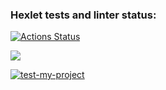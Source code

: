 ### Hexlet tests and linter status:
[![Actions Status](https://github.com/alekseychudinov/python-project-lvl1/workflows/hexlet-check/badge.svg)](https://github.com/alekseychudinov/python-project-lvl1/actions)

<a href="https://codeclimate.com/github/codeclimate/codeclimate/maintainability"><img src="https://api.codeclimate.com/v1/badges/a99a88d28ad37a79dbf6/maintainability" /></a>

[![test-my-project](https://github.com/alekseychudinov/python-project-lvl1/actions/workflows/first_project-check.yml/badge.svg)](https://github.com/alekseychudinov/python-project-lvl1/actions/workflows/first_project-check.yml)
